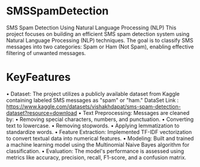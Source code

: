 # SMSSpamDetection
SMS Spam Detection Using Natural Language Processing (NLP) This project focuses on building an efficient SMS spam detection system using Natural Language Processing (NLP) techniques. The goal is to classify SMS messages into two categories: Spam or Ham (Not Spam), enabling effective filtering of unwanted messages.
# KeyFeatures
• Dataset: The project utilizes a publicly available dataset from Kaggle containing labeled SMS messages as "spam" or "ham."
DataSet Link : https://www.kaggle.com/datasets/vishakhdapat/sms-spam-detection-dataset?resource=download
• Text Preprocessing: Messages are cleaned by: • Removing special characters, numbers, and punctuation. • Converting text to lowercase.
• Removing stopwords. • Applying lemmatization to standardize words. • Feature Extraction: Implemented TF-IDF vectorization to convert textual data into numerical features.
• Modeling: Built and trained a machine learning model using the Multinomial Naive Bayes algorithm for classification.
• Evaluation: The model's performance is assessed using metrics like accuracy, precision, recall, F1-score, and a confusion matrix.
